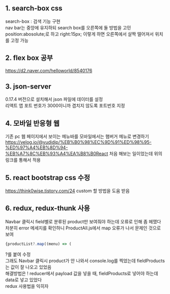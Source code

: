 ## 1. search-box css
search-box : 검색 기능 구현  
nav bar는 중앙에 유지하되 search box를 오른쪽에 둘 방법을 고민  
position:abosolute;로 하고 right:15px; 이렇게 하면 오른쪽에서 살짝 떨어져서 위치를 고정 가능

## 2. flex box 공부
https://d2.naver.com/helloworld/8540176

## 3. json-server
0.17.4 버전으로 설치해서 json 파일에 데이터를 설정  
리액트 앱 포트 번호가 3000이니까 겹치지 않도록 포트번호 지정  

## 4. 모바일 반응형 웹
기존 pc 웹 페이지에서 보이는 메뉴바를 모바일에서는 햄버거 메뉴로 변경하기  
https://velog.io/@yudidip/%EB%B0%98%EC%9D%91%ED%98%95-%ED%97%A4%EB%8D%94-%EB%A7%8C%EB%93%A4%EA%B8%B0React
처음 해보는 일이었는데 위의 링크를 통해서 적용

## 5. react bootstrap css 수정
https://think0wise.tistory.com/24
custom 할 방법을 도움 받음

## 6. redux, redux-thunk 사용
Navbar 클릭시 field별로 분류된 product만 보여줘야 하는데 오류로 인해 좀 헤맸다  
차분히 error 메세지를 확인하니 ProductAll.js에서 map 오류가 나서 문제인 것으로 보여  
```js
{productList?.map((menu) => (
```
?를 붙여 수정  
그래도 Navbar 클릭시 product가 안 나와서 console.log를 찍었는데 fieldProducts는 값이 잘 나오고 있었음  
해결방법은 ! reducer에서 payload 값을 넣을 때, fieldProducts로 넣어야 하는데 data로 넣고 있었다  
redux 사용법을 익히자  
